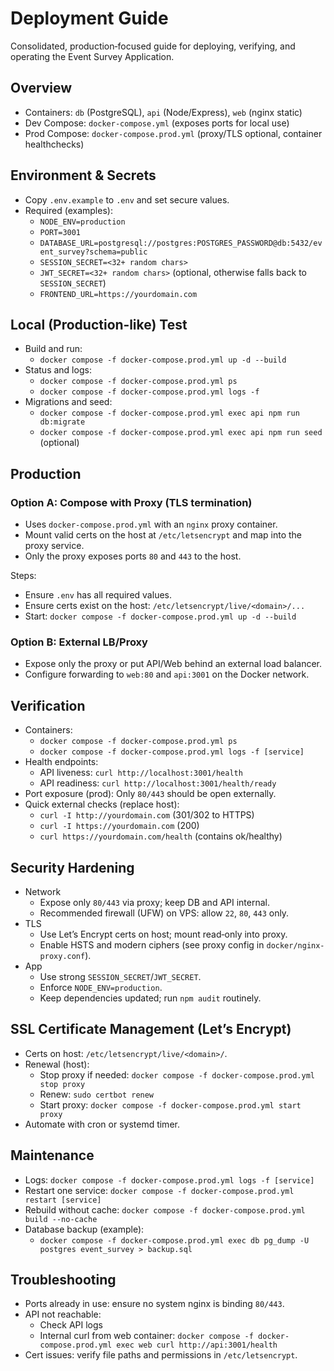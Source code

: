 # Deployment Guide

Consolidated, production‑focused guide for deploying, verifying, and operating the Event Survey Application.

## Overview

- Containers: `db` (PostgreSQL), `api` (Node/Express), `web` (nginx static)
- Dev Compose: `docker-compose.yml` (exposes ports for local use)
- Prod Compose: `docker-compose.prod.yml` (proxy/TLS optional, container healthchecks)

## Environment & Secrets

- Copy `.env.example` to `.env` and set secure values.
- Required (examples):
  - `NODE_ENV=production`
  - `PORT=3001`
  - `DATABASE_URL=postgresql://postgres:POSTGRES_PASSWORD@db:5432/event_survey?schema=public`
  - `SESSION_SECRET=<32+ random chars>`
  - `JWT_SECRET=<32+ random chars>` (optional, otherwise falls back to `SESSION_SECRET`)
  - `FRONTEND_URL=https://yourdomain.com`

## Local (Production‑like) Test

- Build and run:
  - `docker compose -f docker-compose.prod.yml up -d --build`
- Status and logs:
  - `docker compose -f docker-compose.prod.yml ps`
  - `docker compose -f docker-compose.prod.yml logs -f`
- Migrations and seed:
  - `docker compose -f docker-compose.prod.yml exec api npm run db:migrate`
  - `docker compose -f docker-compose.prod.yml exec api npm run seed` (optional)

## Production

### Option A: Compose with Proxy (TLS termination)

- Uses `docker-compose.prod.yml` with an `nginx` proxy container.
- Mount valid certs on the host at `/etc/letsencrypt` and map into the proxy service.
- Only the proxy exposes ports `80` and `443` to the host.

Steps:
- Ensure `.env` has all required values.
- Ensure certs exist on the host: `/etc/letsencrypt/live/<domain>/...`
- Start: `docker compose -f docker-compose.prod.yml up -d --build`

### Option B: External LB/Proxy

- Expose only the proxy or put API/Web behind an external load balancer.
- Configure forwarding to `web:80` and `api:3001` on the Docker network.

## Verification

- Containers:
  - `docker compose -f docker-compose.prod.yml ps`
  - `docker compose -f docker-compose.prod.yml logs -f [service]`
- Health endpoints:
  - API liveness: `curl http://localhost:3001/health`
  - API readiness: `curl http://localhost:3001/health/ready`
- Port exposure (prod): Only `80/443` should be open externally.
- Quick external checks (replace host):
  - `curl -I http://yourdomain.com` (301/302 to HTTPS)
  - `curl -I https://yourdomain.com` (200)
  - `curl https://yourdomain.com/health` (contains ok/healthy)

## Security Hardening

- Network
  - Expose only `80/443` via proxy; keep DB and API internal.
  - Recommended firewall (UFW) on VPS: allow `22`, `80`, `443` only.
- TLS
  - Use Let’s Encrypt certs on host; mount read‑only into proxy.
  - Enable HSTS and modern ciphers (see proxy config in `docker/nginx-proxy.conf`).
- App
  - Use strong `SESSION_SECRET`/`JWT_SECRET`.
  - Enforce `NODE_ENV=production`.
  - Keep dependencies updated; run `npm audit` routinely.

## SSL Certificate Management (Let’s Encrypt)

- Certs on host: `/etc/letsencrypt/live/<domain>/`.
- Renewal (host):
  - Stop proxy if needed: `docker compose -f docker-compose.prod.yml stop proxy`
  - Renew: `sudo certbot renew`
  - Start proxy: `docker compose -f docker-compose.prod.yml start proxy`
- Automate with cron or systemd timer.

## Maintenance

- Logs: `docker compose -f docker-compose.prod.yml logs -f [service]`
- Restart one service: `docker compose -f docker-compose.prod.yml restart [service]`
- Rebuild without cache: `docker compose -f docker-compose.prod.yml build --no-cache`
- Database backup (example):
  - `docker compose -f docker-compose.prod.yml exec db pg_dump -U postgres event_survey > backup.sql`

## Troubleshooting

- Ports already in use: ensure no system nginx is binding `80/443`.
- API not reachable:
  - Check API logs
  - Internal curl from web container: `docker compose -f docker-compose.prod.yml exec web curl http://api:3001/health`
- Cert issues: verify file paths and permissions in `/etc/letsencrypt`.

